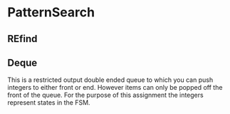 # PatternSearch

## REfind

## Deque
This is a restricted output double ended queue to which you can push integers to either front or end. However items can only be popped off the front of the queue. For the purpose of this assignment the integers represent states in the FSM.